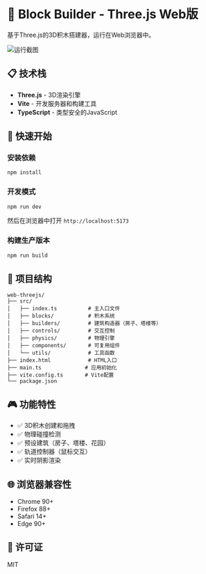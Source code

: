 # 🧱 Block Builder - Three.js Web版

基于Three.js的3D积木搭建器，运行在Web浏览器中。

![运行截图](screenshots/image.jpg)

## 📋 技术栈

- **Three.js** - 3D渲染引擎
- **Vite** - 开发服务器和构建工具
- **TypeScript** - 类型安全的JavaScript

## 🚀 快速开始

### 安装依赖

```bash
npm install
```

### 开发模式

```bash
npm run dev
```

然后在浏览器中打开 `http://localhost:5173`

### 构建生产版本

```bash
npm run build
```

## 📁 项目结构

```
web-threejs/
├── src/
│   ├── index.ts          # 主入口文件
│   ├── blocks/           # 积木系统
│   ├── builders/         # 建筑构造器（房子、塔楼等）
│   ├── controls/         # 交互控制
│   ├── physics/          # 物理引擎
│   ├── components/       # 可复用组件
│   └── utils/            # 工具函数
├── index.html            # HTML入口
├── main.ts              # 应用初始化
├── vite.config.ts       # Vite配置
└── package.json
```

## 🎮 功能特性

- ✅ 3D积木创建和拖拽
- ✅ 物理碰撞检测
- ✅ 预设建筑（房子、塔楼、花园）
- ✅ 轨道控制器（鼠标交互）
- ✅ 实时阴影渲染

## 🌐 浏览器兼容性

- Chrome 90+
- Firefox 88+
- Safari 14+
- Edge 90+

## 📝 许可证

MIT
